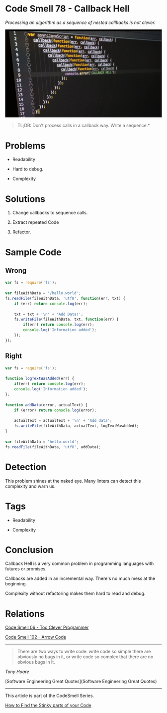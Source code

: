 # Code Smell 78 - Callback Hell

*Processing an algorithm as a sequence of nested callbacks is not clever.*

![Code Smell 78 - Callback Hell](callbacks.jpg)

> TL;DR: Don't process calls in a callback way. Write a sequence.*

# Problems

- Readability

- Hard to debug.

- Complexity

# Solutions

1. Change callbacks to sequence calls.

2. Extract repeated Code

3. Refactor.

# Sample Code

## Wrong

[Gist Url]: # (https://gist.github.com/mcsee/110f803da03a27f4024ebbce97154307)
```javascript
var fs = require('fs');

var fileWithData = '/hello.world';  
fs.readFile(fileWithData, 'utf8', function(err, txt) {  
    if (err) return console.log(err);

    txt = txt + '\n' + 'Add Data!';
    fs.writeFile(fileWithData, txt, function(err) {
        if(err) return console.log(err);
        console.log('Information added');
    });
});
```

## Right

[Gist Url]: # (https://gist.github.com/mcsee/90622aea76933ddedea1fd344dbe4751)
```javascript
var fs = require('fs');

function logTextWasAdded(err) {  
    if(err) return console.log(err);
    console.log('Information added');
};

function addData(error, actualText) {  
    if (error) return console.log(error);

    actualText = actualText + '\n' + 'Add data';
    fs.writeFile(fileWithData, actualText, logTextWasAdded);
}

var fileWithData = 'hello.world';  
fs.readFile(fileWithData, 'utf8', addData);  
```

# Detection

This problem shines at the naked eye. Many linters can detect this complexity and warn us.

# Tags

- Readability

- Complexity

# Conclusion

Callback Hell is a very common problem in programming languages with futures or promises.

Callbacks are added in an incremental way. There's no much mess at the beginning.

Complexity without refactoring makes them hard to read and debug.

# Relations

[Code Smell 06 - Too Clever Programmer](https://maximilianocontieri.com/code-smell-06-too-clever-programmer)

[Code Smell 102 - Arrow Code](https://maximilianocontieri.com/code-smell-102-arrow-code)
 
* * *

> There are two ways to write code: write code so simple there are obviously no bugs in it, or write code so complex that there are no obvious bugs in it.

_Tony Hoare_
 
[Software Engineering Great Quotes](Software Engineering Great Quotes)

* * *

This article is part of the CodeSmell Series.

[How to Find the Stinky parts of your Code](https://maximilianocontieri.com/how-to-find-the-stinky-parts-of-your-code)